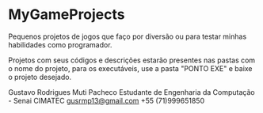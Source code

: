 # MyGameProjects
Pequenos projetos de jogos que faço por diversão ou para testar minhas habilidades como programador.

Projetos com seus códigos e descrições estarão presentes nas pastas com o nome do projeto, para os executáveis, use a pasta "PONTO EXE" e baixe o projeto desejado.

Gustavo Rodrigues Muti Pacheco
Estudante de Engenharia da Computação - Senai CIMATEC
gusrmp13@gmail.com
+55 (71)999651850

